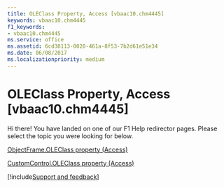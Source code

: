 ```yaml
---
title: OLEClass Property, Access [vbaac10.chm4445]
keywords: vbaac10.chm4445
f1_keywords:
- vbaac10.chm4445
ms.service: office
ms.assetid: 6cd38113-0020-461a-8f53-7b2d61e51e34
ms.date: 06/08/2017
ms.localizationpriority: medium
---
```



# OLEClass Property, Access [vbaac10.chm4445]

Hi there! You have landed on one of our F1 Help redirector pages. Please select the topic you were looking for below.

[ObjectFrame.OLEClass property (Access)](https://msdn.microsoft.com/library/ed32f15c-77da-0bd6-46da-38373ea37cc1%28Office.15%29.aspx)

[CustomControl.OLEClass property (Access)](https://msdn.microsoft.com/library/d9aad7b9-6388-3365-881a-6e42ebebcfd6%28Office.15%29.aspx)

[!include[Support and feedback](~/includes/feedback-boilerplate.md)]